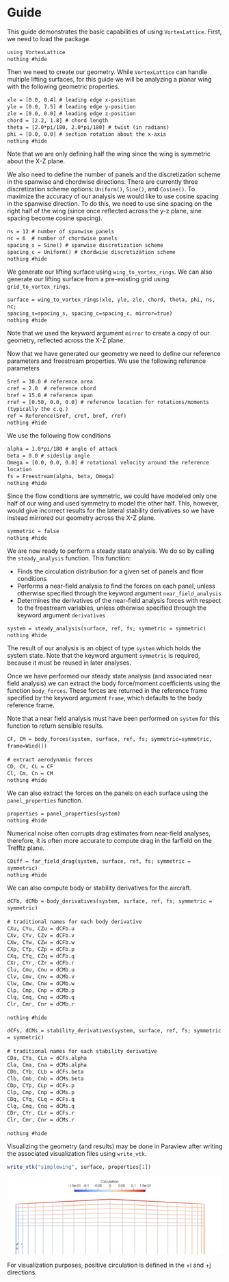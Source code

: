 # Guide

This guide demonstrates the basic capabilities of using `VortexLattice`.  First, we need to load the package.

```@example guide
using VortexLattice
nothing #hide
```

Then we need to create our geometry.  While `VortexLattice` can handle multiple lifting surfaces, for this guide we will be analyzing a planar wing with the following geometric properties.

```@example guide
xle = [0.0, 0.4] # leading edge x-position
yle = [0.0, 7.5] # leading edge y-position
zle = [0.0, 0.0] # leading edge z-position
chord = [2.2, 1.8] # chord length
theta = [2.0*pi/180, 2.0*pi/180] # twist (in radians)
phi = [0.0, 0.0] # section rotation about the x-axis
nothing #hide
```

Note that we are only defining half the wing since the wing is symmetric about the X-Z plane.

We also need to define the number of panels and the discretization scheme in the spanwise and chordwise directions.  There are currently three discretization
scheme options: `Uniform()`, `Sine()`, and `Cosine()`.  To maximize the accuracy of our analysis we would like to use cosine spacing in the spanwise direction.  To do this, we need to use sine spacing on the right half of the wing (since once reflected across the y-z plane, sine spacing become cosine spacing).  

```@example guide
ns = 12 # number of spanwise panels
nc = 6  # number of chordwise panels
spacing_s = Sine() # spanwise discretization scheme
spacing_c = Uniform() # chordwise discretization scheme
nothing #hide
```

We generate our lifting surface using `wing_to_vortex_rings`.  We can also generate our lifting surface from a pre-existing grid using `grid_to_vortex_rings`.

```@example guide
surface = wing_to_vortex_rings(xle, yle, zle, chord, theta, phi, ns, nc;
spacing_s=spacing_s, spacing_c=spacing_c, mirror=true)
nothing #hide
```

Note that we used the keyword argument `mirror` to create a copy of our geometry, reflected across the X-Z plane.

Now that we have generated our geometry we need to define our reference parameters and freestream properties. We use the following reference parameters

```@example guide
Sref = 30.0 # reference area
cref = 2.0  # reference chord
bref = 15.0 # reference span
rref = [0.50, 0.0, 0.0] # reference location for rotations/moments (typically the c.g.)
ref = Reference(Sref, cref, bref, rref)
nothing #hide
```

We use the following flow conditions
```@example guide
alpha = 1.0*pi/180 # angle of attack
beta = 0.0 # sideslip angle
Omega = [0.0, 0.0, 0.0] # rotational velocity around the reference location
fs = Freestream(alpha, beta, Omega)
nothing #hide
```

Since the flow conditions are symmetric, we could have modeled only one half of our wing and used symmetry to model the other half.  This, however, would give incorrect results for the lateral stability derivatives so we have instead mirrored our geometry across the X-Z plane.

```@example guide
symmetric = false
nothing #hide
```

We are now ready to perform a steady state analysis. We do so by calling the `steady_analysis` function. This function:
 - Finds the circulation distribution for a given set of panels and flow conditions
 - Performs a near-field analysis to find the forces on each panel, unless
   otherwise specified through the keyword argument `near_field_analysis`
 - Determines the derivatives of the near-field analysis forces with respect to
   the freestream variables, unless otherwise specified through the keyword
   argument `derivatives`

```@example guide
system = steady_analysis(surface, ref, fs; symmetric = symmetric)
nothing #hide
```

The result of our analysis is an object of type `system` which holds the system state.  Note that the keyword argument `symmetric` is required, because it must
be reused in later analyses.

Once we have performed our steady state analysis (and associated near field analysis) we can extract the body force/moment coefficients using the function `body_forces`. These forces are returned in the reference frame specified by the keyword argument `frame`, which defaults to the body reference frame.

Note that a near field analysis must have been performed on `system` for this function to return sensible results.

```@example guide
CF, CM = body_forces(system, surface, ref, fs; symmetric=symmetric, frame=Wind())

# extract aerodynamic forces
CD, CY, CL = CF
Cl, Cm, Cn = CM
nothing #hide
```

We can also extract the forces on the panels on each surface using the `panel_properties` function.

```
properties = panel_properties(system)
nothing #hide
```

Numerical noise often corrupts drag estimates from near-field analyses, therefore, it is often more accurate to compute drag in the farfield on the Trefftz plane.

```@example guide
CDiff = far_field_drag(system, surface, ref, fs; symmetric = symmetric)
nothing #hide
```

We can also compute body or stability derivatives for the aircraft.

```@example guide
dCFb, dCMb = body_derivatives(system, surface, ref, fs; symmetric = symmetric)

# traditional names for each body derivative
CXu, CYu, CZu = dCFb.u
CXv, CYv, CZv = dCFb.v
CXw, CYw, CZw = dCFb.w
CXp, CYp, CZp = dCFb.p
CXq, CYq, CZq = dCFb.q
CXr, CYr, CZr = dCFb.r
Clu, Cmu, Cnu = dCMb.u
Clv, Cmv, Cnv = dCMb.v
Clw, Cmw, Cnw = dCMb.w
Clp, Cmp, Cnp = dCMb.p
Clq, Cmq, Cnq = dCMb.q
Clr, Cmr, Cnr = dCMb.r

nothing #hide
```

```@example guide
dCFs, dCMs = stability_derivatives(system, surface, ref, fs; symmetric = symmetric)

# traditional names for each stability derivative
CDa, CYa, CLa = dCFs.alpha
Cla, Cma, Cna = dCMs.alpha
CDb, CYb, CLb = dCFs.beta
Clb, Cmb, Cnb = dCMs.beta
CDp, CYp, CLp = dCFs.p
Clp, Cmp, Cnp = dCMs.p
CDq, CYq, CLq = dCFs.q
Clq, Cmq, Cnq = dCMs.q
CDr, CYr, CLr = dCFs.r
Clr, Cmr, Cnr = dCMs.r

nothing #hide
```

Visualizing the geometry (and results) may be done in Paraview after writing the associated visualization files using `write_vtk`.

```julia
write_vtk("simplewing", surface, properties[1])
```

![](simple-guide.png)

For visualization purposes, positive circulation is defined in the +i and +j directions.
